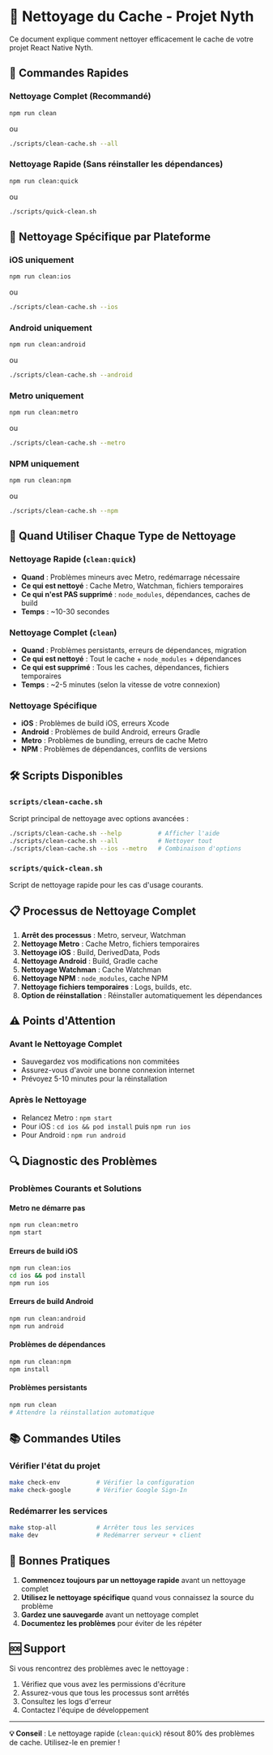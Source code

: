 # 🧹 Nettoyage du Cache - Projet Nyth

Ce document explique comment nettoyer efficacement le cache de votre projet React Native Nyth.

## 🚀 Commandes Rapides

### Nettoyage Complet (Recommandé)
```bash
npm run clean
```
ou
```bash
./scripts/clean-cache.sh --all
```

### Nettoyage Rapide (Sans réinstaller les dépendances)
```bash
npm run clean:quick
```
ou
```bash
./scripts/quick-clean.sh
```

## 📱 Nettoyage Spécifique par Plateforme

### iOS uniquement
```bash
npm run clean:ios
```
ou
```bash
./scripts/clean-cache.sh --ios
```

### Android uniquement
```bash
npm run clean:android
```
ou
```bash
./scripts/clean-cache.sh --android
```

### Metro uniquement
```bash
npm run clean:metro
```
ou
```bash
./scripts/clean-cache.sh --metro
```

### NPM uniquement
```bash
npm run clean:npm
```
ou
```bash
./scripts/clean-cache.sh --npm
```

## 🔧 Quand Utiliser Chaque Type de Nettoyage

### Nettoyage Rapide (`clean:quick`)
- **Quand** : Problèmes mineurs avec Metro, redémarrage nécessaire
- **Ce qui est nettoyé** : Cache Metro, Watchman, fichiers temporaires
- **Ce qui n'est PAS supprimé** : `node_modules`, dépendances, caches de build
- **Temps** : ~10-30 secondes

### Nettoyage Complet (`clean`)
- **Quand** : Problèmes persistants, erreurs de dépendances, migration
- **Ce qui est nettoyé** : Tout le cache + `node_modules` + dépendances
- **Ce qui est supprimé** : Tous les caches, dépendances, fichiers temporaires
- **Temps** : ~2-5 minutes (selon la vitesse de votre connexion)

### Nettoyage Spécifique
- **iOS** : Problèmes de build iOS, erreurs Xcode
- **Android** : Problèmes de build Android, erreurs Gradle
- **Metro** : Problèmes de bundling, erreurs de cache Metro
- **NPM** : Problèmes de dépendances, conflits de versions

## 🛠️ Scripts Disponibles

### `scripts/clean-cache.sh`
Script principal de nettoyage avec options avancées :
```bash
./scripts/clean-cache.sh --help          # Afficher l'aide
./scripts/clean-cache.sh --all           # Nettoyer tout
./scripts/clean-cache.sh --ios --metro   # Combinaison d'options
```

### `scripts/quick-clean.sh`
Script de nettoyage rapide pour les cas d'usage courants.

## 📋 Processus de Nettoyage Complet

1. **Arrêt des processus** : Metro, serveur, Watchman
2. **Nettoyage Metro** : Cache Metro, fichiers temporaires
3. **Nettoyage iOS** : Build, DerivedData, Pods
4. **Nettoyage Android** : Build, Gradle cache
5. **Nettoyage Watchman** : Cache Watchman
6. **Nettoyage NPM** : `node_modules`, cache NPM
7. **Nettoyage fichiers temporaires** : Logs, builds, etc.
8. **Option de réinstallation** : Réinstaller automatiquement les dépendances

## ⚠️ Points d'Attention

### Avant le Nettoyage Complet
- Sauvegardez vos modifications non commitées
- Assurez-vous d'avoir une bonne connexion internet
- Prévoyez 5-10 minutes pour la réinstallation

### Après le Nettoyage
- Relancez Metro : `npm start`
- Pour iOS : `cd ios && pod install` puis `npm run ios`
- Pour Android : `npm run android`

## 🔍 Diagnostic des Problèmes

### Problèmes Courants et Solutions

#### Metro ne démarre pas
```bash
npm run clean:metro
npm start
```

#### Erreurs de build iOS
```bash
npm run clean:ios
cd ios && pod install
npm run ios
```

#### Erreurs de build Android
```bash
npm run clean:android
npm run android
```

#### Problèmes de dépendances
```bash
npm run clean:npm
npm install
```

#### Problèmes persistants
```bash
npm run clean
# Attendre la réinstallation automatique
```

## 📚 Commandes Utiles

### Vérifier l'état du projet
```bash
make check-env          # Vérifier la configuration
make check-google       # Vérifier Google Sign-In
```

### Redémarrer les services
```bash
make stop-all           # Arrêter tous les services
make dev                # Redémarrer serveur + client
```

## 🎯 Bonnes Pratiques

1. **Commencez toujours par un nettoyage rapide** avant un nettoyage complet
2. **Utilisez le nettoyage spécifique** quand vous connaissez la source du problème
3. **Gardez une sauvegarde** avant un nettoyage complet
4. **Documentez les problèmes** pour éviter de les répéter

## 🆘 Support

Si vous rencontrez des problèmes avec le nettoyage :
1. Vérifiez que vous avez les permissions d'écriture
2. Assurez-vous que tous les processus sont arrêtés
3. Consultez les logs d'erreur
4. Contactez l'équipe de développement

---

**💡 Conseil** : Le nettoyage rapide (`clean:quick`) résout 80% des problèmes de cache. Utilisez-le en premier !
